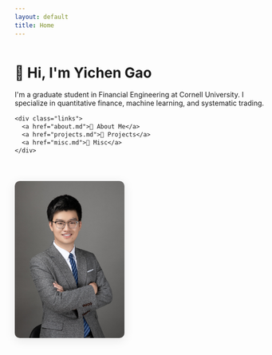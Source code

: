 ```yaml
---
layout: default
title: Home
---
```


<style>
.intro-container {
  display: flex;
  align-items: center;
  justify-content: space-between;
  gap: 40px;
  margin-bottom: 30px;
  flex-wrap: wrap;
}

.intro-text {
  flex: 1;
  min-width: 250px;
}

.intro-image {
  flex-shrink: 0;
  border-radius: 10px;
  box-shadow: 0 4px 20px rgba(0,0,0,0.1);
  max-width: 220px;
}

.links {
  margin-top: 20px;
  font-size: 1.1em;
}

.links a {
  display: block;
  margin: 6px 0;
  color: #007acc;
}
</style>

<div class="intro-container">
  <div class="intro-text">
    <h1>👋 Hi, I'm <strong>Yichen Gao</strong></h1>
    <p>
      I'm a graduate student in Financial Engineering at Cornell University.  
      I specialize in quantitative finance, machine learning, and systematic trading.
    </p>

    <div class="links">
      <a href="about.md">📄 About Me</a>
      <a href="projects.md">💼 Projects</a>
      <a href="misc.md">🌱 Misc</a>
    </div>
  </div>

  <img src="me.jpg" alt="Yichen Gao" class="intro-image">
</div>
